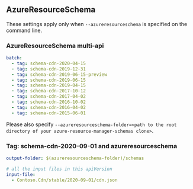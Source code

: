 ## AzureResourceSchema

These settings apply only when `--azureresourceschema` is specified on the command line.

### AzureResourceSchema multi-api

``` yaml $(azureresourceschema) && $(multiapi)
batch:
  - tag: schema-cdn-2020-04-15
  - tag: schema-cdn-2019-12-31
  - tag: schema-cdn-2019-06-15-preview
  - tag: schema-cdn-2019-06-15
  - tag: schema-cdn-2019-04-15
  - tag: schema-cdn-2017-10-12
  - tag: schema-cdn-2017-04-02
  - tag: schema-cdn-2016-10-02
  - tag: schema-cdn-2016-04-02
  - tag: schema-cdn-2015-06-01

```

Please also specify `--azureresourceschema-folder=<path to the root directory of your azure-resource-manager-schemas clone>`.

### Tag: schema-cdn-2020-09-01 and azureresourceschema

``` yaml $(tag) == 'schema-cdn-2020-09-01' && $(azureresourceschema)
output-folder: $(azureresourceschema-folder)/schemas

# all the input files in this apiVersion
input-file:
  - Contoso.Cdn/stable/2020-09-01/cdn.json

```

